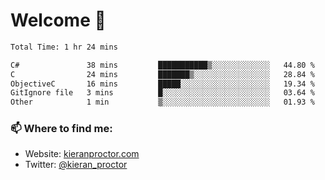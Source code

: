 # Welcome 🦘

<!--START_SECTION:waka-->

```txt
Total Time: 1 hr 24 mins

C#               38 mins         ███████████▒░░░░░░░░░░░░░   44.80 %
C                24 mins         ███████▒░░░░░░░░░░░░░░░░░   28.84 %
ObjectiveC       16 mins         █████░░░░░░░░░░░░░░░░░░░░   19.34 %
GitIgnore file   3 mins          █░░░░░░░░░░░░░░░░░░░░░░░░   03.64 %
Other            1 min           ▒░░░░░░░░░░░░░░░░░░░░░░░░   01.93 %
```

<!--END_SECTION:waka-->

### 📫 Where to find me:

-   Website: [kieranproctor.com](https://kieranproctor.com/)
-   Twitter: [@kieran_proctor](https://twitter.com/kieran_proctor)
